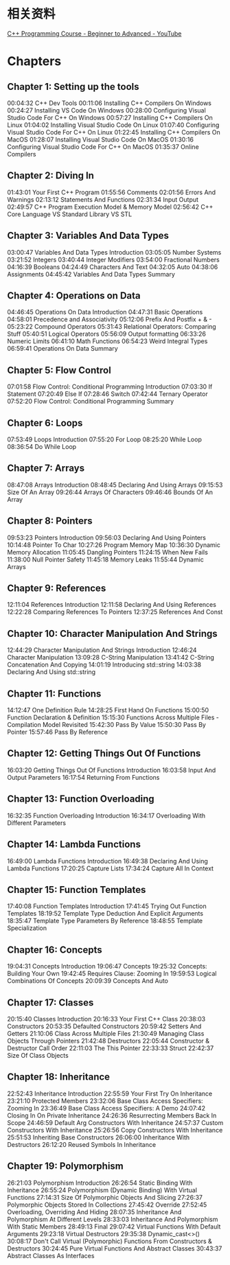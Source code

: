 # 相关资料

[C++ Programming Course - Beginner to Advanced - YouTube](https://www.youtube.com/watch?v=8jLOx1hD3_o&t=43143s)



# Chapters

## Chapter 1: Setting up the tools

00:04:32 C++ Dev Tools
00:11:06 Installing C++ Compilers On Windows
00:24:27 Installing VS Code On Windows
00:28:00 Configuring Visual Studio Code For C++ On Windows
00:57:27 Installing C++ Compilers On Linux
01:04:02 Installing Visual Studio Code On Linux
01:07:40 Configuring Visual Studio Code For C++ On Linux
01:22:45 Installing C++ Compilers On MacOS
01:28:07 Installing Visual Studio Code On MacOS
01:30:16 Configuring Visual Studio Code For C++ On MacOS
01:35:37 Online Compilers

## Chapter 2: Diving In

01:43:01 Your First C++ Program
01:55:56 Comments
02:01:56 Errors And Warnings
02:13:12 Statements And Functions
02:31:34 Input Output
02:49:57 C++ Program Execution Model & Memory Model
02:56:42 C++ Core Language VS Standard Library VS STL

## Chapter 3: Variables And Data Types

03:00:47 Variables And Data Types Introduction
03:05:05 Number Systems
03:21:52 Integers
03:40:44 Integer Modifiers
03:54:00 Fractional Numbers
04:16:39 Booleans
04:24:49 Characters And Text
04:32:05 Auto
04:38:06 Assignments
04:45:42 Variables And Data Types Summary

## Chapter 4: Operations on Data

04:46:45 Operations On Data Introduction
04:47:31 Basic Operations
04:58:01 Precedence and Associativity
05:12:06 Prefix And Postfix + & -
05:23:22 Compound Operators
05:31:43 Relational Operators: Comparing Stuff
05:40:51 Logical Operators
05:56:09 Output formatting
06:33:26 Numeric Limits
06:41:10 Math Functions
06:54:23 Weird Integral Types
06:59:41 Operations On Data Summary

## Chapter 5: Flow Control

07:01:58 Flow Control: Conditional Programming Introduction
07:03:30 If Statement
07:20:49 Else If
07:28:46 Switch
07:42:44 Ternary Operator
07:52:20 Flow Control: Conditional Programming Summary

## Chapter 6: Loops

07:53:49 Loops Introduction
07:55:20 For Loop
08:25:20 While Loop
08:36:54 Do While Loop

## Chapter 7: Arrays

08:47:08 Arrays Introduction
08:48:45 Declaring And Using Arrays
09:15:53 Size Of An Array
09:26:44 Arrays Of Characters
09:46:46 Bounds Of An Array

## Chapter 8: Pointers

09:53:23 Pointers Introduction
09:56:03 Declaring And Using Pointers
10:14:48 Pointer To Char
10:27:26 Program Memory Map
10:36:30 Dynamic Memory Allocation
11:05:45 Dangling Pointers
11:24:15 When New Fails
11:38:00 Null Pointer Safety
11:45:18 Memory Leaks
11:55:44 Dynamic Arrays

## Chapter 9: References

12:11:04 References Introduction
12:11:58 Declaring And Using References
12:22:28 Comparing References To Pointers
12:37:25 References And Const

## Chapter 10: Character Manipulation And Strings

12:44:29 Character Manipulation And Strings Introduction
12:46:24 Character Manipulation
13:09:28 C-String Manipulation
13:41:42 C-String Concatenation And Copying
14:01:19 Introducing std::string
14:03:38 Declaring And Using std::string

## Chapter 11: Functions

14:12:47 One Definition Rule
14:28:25 First Hand On Functions
15:00:50 Function Declaration & Definition
15:15:30 Functions Across Multiple Files - Compilation Model Revisited
15:42:30 Pass By Value
15:50:30 Pass By Pointer
15:57:46 Pass By Reference

## Chapter 12: Getting Things Out Of Functions

16:03:20 Getting Things Out Of Functions Introduction
16:03:58 Input And Output Parameters
16:17:54 Returning From Functions

## Chapter 13: Function Overloading

16:32:35 Function Overloading Introduction
16:34:17 Overloading With Different Parameters

## Chapter 14: Lambda Functions

16:49:00 Lambda Functions Introduction
16:49:38 Declaring And Using Lambda Functions
17:20:25 Capture Lists
17:34:24 Capture All In Context

## Chapter 15: Function Templates

17:40:08 Function Templates Introduction
17:41:45 Trying Out Function Templates
18:19:52 Template Type Deduction And Explicit Arguments
18:35:47 Template Type Parameters By Reference
18:48:55 Template Specialization

## Chapter 16: Concepts

19:04:31 Concepts Introduction
19:06:47 Concepts
19:25:32 Concepts: Building Your Own
19:42:45 Requires Clause: Zooming In
19:59:53 Logical Combinations Of Concepts
20:09:39 Concepts And Auto

## Chapter 17: Classes

20:15:40 Classes Introduction
20:16:33 Your First C++ Class
20:38:03 Constructors
20:53:35 Defaulted Constructors
20:59:42 Setters And Getters
21:10:06 Class Across Multiple Files
21:30:49 Managing Class Objects Through Pointers
21:42:48 Destructors
22:05:44 Constructor & Destructor Call Order
22:11:03 The This Pointer
22:33:33 Struct
22:42:37 Size Of Class Objects

## Chapter 18: Inheritance

22:52:43 Inheritance Introduction
22:55:59 Your First Try On Inheritance
23:21:10 Protected Members
23:32:06 Base Class Access Specifiers: Zooming In
23:36:49 Base Class Access Specifiers: A Demo
24:07:42 Closing In On Private Inheritance
24:26:36 Resurrecting Members Back In Scope
24:46:59 Default Arg Constructors With Inheritance
24:57:37 Custom Constructors With Inheritance
25:26:56 Copy Constructors With Inheritance
25:51:53 Inheriting Base Constructors
26:06:00 Inheritance With Destructors
26:12:20 Reused Symbols In Inheritance

## Chapter 19: Polymorphism

26:21:03 Polymorphism Introduction
26:26:54 Static Binding With Inheritance
26:55:24 Polymorphism (Dynamic Binding) With Virtual Functions
27:14:31 Size Of Polymorphic Objects And Slicing
27:26:37 Polymorphic Objects Stored In Collections
27:45:42 Override
27:52:45 Overloading, Overriding And Hiding
28:07:35 Inheritance And Polymorphism At Different Levels
28:33:03 Inheritance And Polymorphism With Static Members
28:49:13 Final
29:07:42 Virtual Functions With Default Arguments
29:23:18 Virtual Destructors
29:35:38 Dynamic_cast<>()
30:08:17 Don't Call Virtual (Polymorphic) Functions From Constructors & Destructors
30:24:45 Pure Virtual Functions And Abstract Classes
30:43:37 Abstract Classes As Interfaces